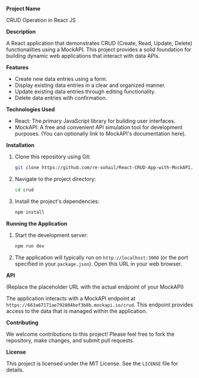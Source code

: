 
**Project Name**

CRUD Operation in React JS

**Description**

A React application that demonstrates CRUD (Create, Read, Update, Delete) functionalities using a MockAPI. This project provides a solid foundation for building dynamic web applications that interact with data APIs.

**Features**

* Create new data entries using a form.
* Display existing data entries in a clear and organized manner.
* Update existing data entries through editing functionality.
* Delete data entries with confirmation.

**Technologies Used**

* React: The primary JavaScript library for building user interfaces.
* MockAPI: A free and convenient API simulation tool for development purposes. (You can optionally link to MockAPI's documentation here).

**Installation**

1. Clone this repository using Git:

   ```bash
   git clone https://github.com/re-sohail/React-CRUD-App-with-MockAPI.git
   ```

2. Navigate to the project directory:

   ```bash
   cd crud
   ```

3. Install the project's dependencies:

   ```bash
   npm install
   ```

**Running the Application**

1. Start the development server:

   ```bash
   npm run dev
   ```

2. The application will typically run on `http://localhost:3000` (or the port specified in your `package.json`). Open this URL in your web browser.

**API**

(Replace the placeholder URL with the actual endpoint of your MockAPI)

The application interacts with a MockAPI endpoint at `https://663a67171ae792804bef3b8b.mockapi.io/crud`. This endpoint provides access to the data that is managed within the application.

**Contributing**

We welcome contributions to this project! Please feel free to fork the repository, make changes, and submit pull requests.

**License**

This project is licensed under the MIT License. See the `LICENSE` file for details.
